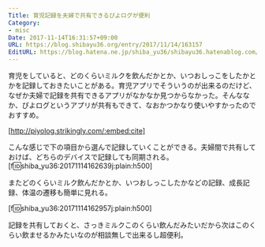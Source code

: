 ```yaml
---
Title: 育児記録を夫婦で共有できるぴよログが便利
Category:
- misc
Date: 2017-11-14T16:31:57+09:00
URL: https://blog.shibayu36.org/entry/2017/11/14/163157
EditURL: https://blog.hatena.ne.jp/shiba_yu36/shibayu36.hatenablog.com/atom/entry/8599973812317700108
---
```


育児をしていると、どのくらいミルクを飲んだかとか、いつおしっこをしたかとかを記録しておきたいことがある。育児アプリでそういうのが出来るのだけど、なぜか夫婦で記録を共有できるアプリがなかなか見つからなかった。そんななか、ぴよログというアプリが共有もできて、なおかつかなり使いやすかったのでおすすめ。

[http://piyolog.strikingly.com/:embed:cite]

こんな感じで下の項目から選んで記録していくことができる。夫婦間で共有しておけば、どちらのデバイスで記録しても同期される。
[f:id:shiba_yu36:20171114162639j:plain:h500]

またどのくらいミルク飲んだかとか、いつおしっこしたかなどの記録、成長記録、体温の遷移も簡単に見れる。

[f:id:shiba_yu36:20171114162957j:plain:h500]

記録を共有しておくと、さっきミルクこのくらい飲んだみたいだから次はこのくらい飲ませるかみたいなのが相談無しで出来るし超便利。
